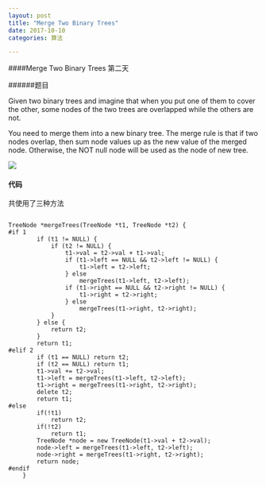 ```yaml
---
layout: post
title: "Merge Two Binary Trees"
date: 2017-10-10
categories: 算法

---
```

####Merge Two Binary Trees
第二天

######题目

Given two binary trees and imagine that when you put one of them to cover the other, some nodes of the two trees are overlapped while the others are not.

You need to merge them into a new binary tree. The merge rule is that if two nodes overlap, then sum node values up as the new value of the merged node. Otherwise, the NOT null node will be used as the node of new tree.

![](pic/merge.png)

#### 代码
共使用了三种方法
```language

TreeNode *mergeTrees(TreeNode *t1, TreeNode *t2) {
#if 1
        if (t1 != NULL) {
            if (t2 != NULL) {
                t1->val = t2->val + t1->val;
                if (t1->left == NULL && t2->left != NULL) {
                    t1->left = t2->left;
                } else
                    mergeTrees(t1->left, t2->left);
                if (t1->right == NULL && t2->right != NULL) {
                    t1->right = t2->right;
                } else
                    mergeTrees(t1->right, t2->right);
            }
        } else {
            return t2;
        }
        return t1;
#elif 2
        if (t1 == NULL) return t2;
        if (t2 == NULL) return t1;
        t1->val += t2->val;
        t1->left = mergeTrees(t1->left, t2->left);
        t1->right = mergeTrees(t1->right, t2->right);
        delete t2;
        return t1;
#else
        if(!t1)
            return t2;
        if(!t2)
            return t1;
        TreeNode *node = new TreeNode(t1->val + t2->val);
        node->left = mergeTrees(t1->left, t2->left);
        node->right = mergeTrees(t1->right, t2->right);
        return node;
#endif
    }

```